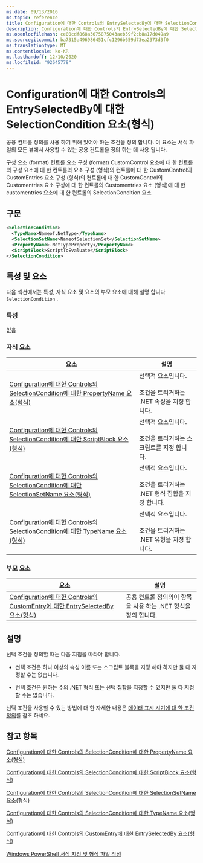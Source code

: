 ```yaml
---
ms.date: 09/13/2016
ms.topic: reference
title: Configuration에 대한 Controls의 EntrySelectedBy에 대한 SelectionCondition 요소(형식)
description: Configuration에 대한 Controls의 EntrySelectedBy에 대한 SelectionCondition 요소(형식)
ms.openlocfilehash: ce00cdf868a3075875043aeb59f2cb8a17d049a9
ms.sourcegitcommit: ba7315a496986451cfc1296b659d73ea2373d3f0
ms.translationtype: MT
ms.contentlocale: ko-KR
ms.lasthandoff: 12/10/2020
ms.locfileid: "92645778"
---
```

# <a name="selectioncondition-element-for-entryselectedby-for-controls-for-configuration-format"></a>Configuration에 대한 Controls의 EntrySelectedBy에 대한 SelectionCondition 요소(형식)

공용 컨트롤 정의를 사용 하기 위해 있어야 하는 조건을 정의 합니다. 이 요소는 서식 파일의 모든 뷰에서 사용할 수 있는 공용 컨트롤을 정의 하는 데 사용 됩니다.

구성 요소 (format) 컨트롤 요소 구성 (format) CustomControl 요소에 대 한 컨트롤의 구성 요소에 대 한 컨트롤의 요소 구성 (형식)의 컨트롤에 대 한 CustomControl의 CustomEntries 요소 구성 (형식)의 컨트롤에 대 한 CustomControl의 Customentries 요소 구성에 대 한 컨트롤의 Customentries 요소 (형식)에 대 한 customentries 요소에 대 한 컨트롤의 SelectionCondition 요소

## <a name="syntax"></a>구문

```xml
<SelectionCondition>
  <TypeName>Nameof.NetType</TypeName>
  <SelectionSetName>NameofSelectionSet</SelectionSetName>
  <PropertyName>.NetTypeProperty</PropertyName>
  <ScriptBlock>ScriptToEvaluate</ScriptBlock>
</SelectionCondition>
```

## <a name="attributes-and-elements"></a>특성 및 요소

다음 섹션에서는 특성, 자식 요소 및 요소의 부모 요소에 대해 설명 합니다 `SelectionCondition` .

### <a name="attributes"></a>특성

없음

### <a name="child-elements"></a>자식 요소

|요소|설명|
|-------------|-----------------|
|[Configuration에 대한 Controls의 SelectionCondition에 대한 PropertyName 요소(형식)](./propertyname-element-for-selectioncondition-for-controls-for-configuration-format.md)|선택적 요소입니다.<br /><br /> 조건을 트리거하는 .NET 속성을 지정 합니다.|
|[Configuration에 대한 Controls의 SelectionCondition에 대한 ScriptBlock 요소(형식)](./scriptblock-element-for-selectioncondition-for-controls-for-configuration-format.md)|선택적 요소입니다.<br /><br /> 조건을 트리거하는 스크립트를 지정 합니다.|
|[Configuration에 대한 Controls의 SelectionCondition에 대한 SelectionSetName 요소(형식)](./selectionsetname-element-for-selectioncondition-for-controls-for-configuration-format.md)|선택적 요소입니다.<br /><br /> 조건을 트리거하는 .NET 형식 집합을 지정 합니다.|
|[Configuration에 대한 Controls의 SelectionCondition에 대한 TypeName 요소(형식)](./typename-element-for-selectioncondition-for-controls-for-configuration-format.md)|선택적 요소입니다.<br /><br /> 조건을 트리거하는 .NET 유형을 지정 합니다.|

### <a name="parent-elements"></a>부모 요소

|요소|설명|
|-------------|-----------------|
|[Configuration에 대한 Controls의 CustomEntry에 대한 EntrySelectedBy 요소(형식)](./entryselectedby-element-for-customentry-for-controls-for-configuration-format.md)|공용 컨트롤 정의의이 항목을 사용 하는 .NET 형식을 정의 합니다.|

## <a name="remarks"></a>설명

선택 조건을 정의할 때는 다음 지침을 따라야 합니다.

- 선택 조건은 하나 이상의 속성 이름 또는 스크립트 블록을 지정 해야 하지만 둘 다 지정할 수는 없습니다.

- 선택 조건은 원하는 수의 .NET 형식 또는 선택 집합을 지정할 수 있지만 둘 다 지정할 수는 없습니다.

선택 조건을 사용할 수 있는 방법에 대 한 자세한 내용은 [데이터 표시 시기에 대 한 조건 정의](./defining-conditions-for-displaying-data.md)를 참조 하세요.

## <a name="see-also"></a>참고 항목

[Configuration에 대한 Controls의 SelectionCondition에 대한 PropertyName 요소(형식)](./propertyname-element-for-selectioncondition-for-controls-for-configuration-format.md)

[Configuration에 대한 Controls의 SelectionCondition에 대한 ScriptBlock 요소(형식)](./scriptblock-element-for-selectioncondition-for-controls-for-configuration-format.md)

[Configuration에 대한 Controls의 SelectionCondition에 대한 SelectionSetName 요소(형식)](./selectionsetname-element-for-selectioncondition-for-controls-for-configuration-format.md)

[Configuration에 대한 Controls의 SelectionCondition에 대한 TypeName 요소(형식)](./typename-element-for-selectioncondition-for-controls-for-configuration-format.md)

[Configuration에 대한 Controls의 CustomEntry에 대한 EntrySelectedBy 요소(형식)](./entryselectedby-element-for-customentry-for-controls-for-configuration-format.md)

[Windows PowerShell 서식 지정 및 형식 파일 작성](./writing-a-powershell-formatting-file.md)
